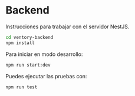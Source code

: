 # Backend

Instrucciones para trabajar con el servidor NestJS.

```bash
cd ventory-backend
npm install
```

Para iniciar en modo desarrollo:

```bash
npm run start:dev
```

Puedes ejecutar las pruebas con:

```bash
npm run test
```
